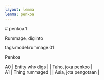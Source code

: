 ```yaml
---
layout: lemma
lemma: penkoa
---
```


<div class="sense">
# <span class="sensename">penkoa.1</span>

<span class="description">Rummage, dig into</span>

tags:model:rummage.01

<span class="description">Penkoa</span>

A0 | Entity who digs |   | Taho, joka penkoo |  
A1 | Thing rummaged |   | Asia, jota pengotaan |  

</div>

